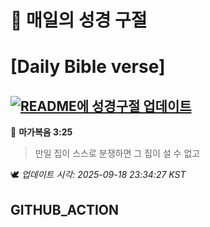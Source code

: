 # 🙏 매일의 성경 구절
# [Daily Bible verse]
## [![README에 성경구절 업데이트](https://github.com/DONGSUKA/first_test/actions/workflows/update-readme-bible.yml/badge.svg)](https://github.com/DONGSUKA/first_test/actions/workflows/update-readme-bible.yml)
<!-- START_BIBLE_VERSE -->
📖 **마가복음 3:25**
> 만일 집이 스스로 분쟁하면 그 집이 설 수 없고

🕊️ _업데이트 시각: 2025-09-18 23:34:27 KST_
  <!-- END_BIBLE_VERSE -->
## GITHUB_ACTION

